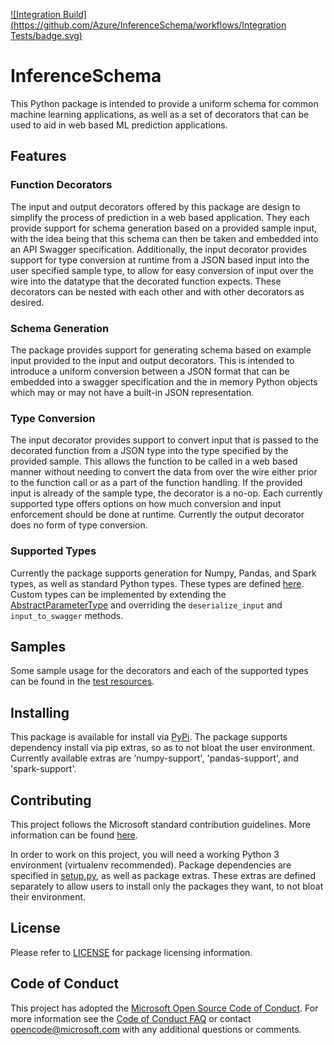[![Integration Build](https://github.com/Azure/InferenceSchema/workflows/Integration Tests/badge.svg)](https://github.com/Azure/InferenceSchema/actions)

# InferenceSchema

This Python package is intended to provide a uniform schema for common machine learning applications, as well as a set
of decorators that can be used to aid in web based ML prediction applications.

## Features

### Function Decorators

The input and output decorators offered by this package are design to simplify the process of prediction in a web based
application. They each provide support for schema generation based on a provided sample input, with the idea being
that this schema can then be taken and embedded into an API Swagger specification. Additionally, the input decorator
provides support for type conversion at runtime from a JSON based input into the user specified sample type, to allow
for easy conversion of input over the wire into the datatype that the decorated function expects. These decorators can
be nested with each other and with other decorators as desired.

### Schema Generation

The package provides support for generating schema based on example input provided to the input and output decorators.
This is intended to introduce a uniform conversion between a JSON format that can be embedded into a swagger
specification and the in memory Python objects which may or may not have a built-in JSON representation.

### Type Conversion

The input decorator provides support to convert input that is passed to the decorated function from a JSON type into
the type specified by the provided sample. This allows the function to be called in a web based manner without needing
to convert the data from over the wire either prior to the function call or as a part of the function handling. If the
provided input is already of the sample type, the decorator is a no-op. Each currently supported type offers options
on how much conversion and input enforcement should be done at runtime. Currently the output decorator does no form
of type conversion.

### Supported Types

Currently the package supports generation for Numpy, Pandas, and Spark types, as well as standard Python types. These
types are defined [here](inference_schema/parameter_types). Custom types can be implemented by extending the 
[AbstractParameterType](inference_schema/parameter_types/abstract_parameter_type.py) and overriding the
`deserialize_input` and `input_to_swagger` methods.

## Samples

Some sample usage for the decorators and each of the supported types can be found in the 
[test resources](tests/resources/decorated_function_samples.py).

## Installing

This package is available for install via [PyPi](https://pypi.org/project/inference-schema). The package supports
dependency install via pip extras, so as to not bloat the user environment. Currently available extras are
'numpy-support', 'pandas-support', and 'spark-support'.

## Contributing

This project follows the Microsoft standard contribution guidelines. More information can be found 
[here](CONTRIBUTING.MD).

In order to work on this project, you will need a working Python 3 environment (virtualenv recommended). Package
dependencies are specified in [setup.py](setup.py), as well as package extras. These extras are defined separately to
allow users to install only the packages they want, to not bloat their environment.

## License

Please refer to [LICENSE](LICENSE.txt) for package licensing information.

## Code of Conduct

This project has adopted the [Microsoft Open Source Code of Conduct](https://opensource.microsoft.com/codeofconduct/).
For more information see the [Code of Conduct FAQ](https://opensource.microsoft.com/codeofconduct/faq/) or
contact [opencode@microsoft.com](mailto:opencode@microsoft.com) with any additional questions or comments.